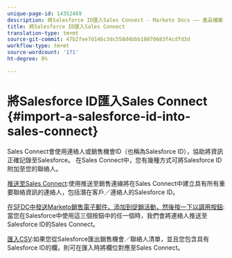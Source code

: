 ```yaml
---
unique-page-id: 14352469
description: 將Salesforce ID匯入Sales Connect - Marketo Docs —— 產品檔案
title: 將Salesforce ID匯入Sales Connect
translation-type: tm+mt
source-git-commit: 47b2fee7d146c3dc558d4bbb10070683f4cdfd3d
workflow-type: tm+mt
source-wordcount: '171'
ht-degree: 0%

---
```



# 將Salesforce ID匯入Sales Connect {#import-a-salesforce-id-into-sales-connect}

Sales Connect會使用連絡人或銷售機會ID（也稱為Salesforce ID），協助將資訊正確記錄至Salesforce。 在Sales Connect中，您有幾種方式可將Salesforce ID附加至您的聯絡人。

[推送至Sales Connect](http://docs.marketo.com/x/F4PS):使用推送至銷售連線將在Sales Connect中建立具有所有重要聯絡資訊的連絡人，包括潛在客戶／連絡人的Salesforce ID。

[在SFDC中發送Marketo銷售電子郵件、添加到促銷活動，然後按一下以調用按鈕](http://docs.marketo.com/x/DYPS):當您在Salesforce中使用這三個按鈕中的任一個時，我們會將連絡人推送至Salesforce ID的Sales Connect。

[匯入CSV](http://docs.marketo.com/x/HIPS):如果您從Salesforce匯出銷售機會／聯絡人清單，並且您包含具有Salesforce ID的欄，則可在匯入時將欄位對應至Sales Connect。
